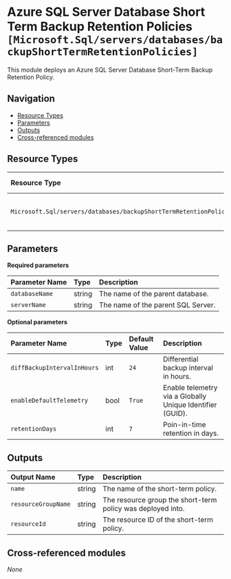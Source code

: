 # Azure SQL Server Database Short Term Backup Retention Policies `[Microsoft.Sql/servers/databases/backupShortTermRetentionPolicies]`

This module deploys an Azure SQL Server Database Short-Term Backup Retention Policy.

## Navigation

- [Resource Types](#Resource-Types)
- [Parameters](#Parameters)
- [Outputs](#Outputs)
- [Cross-referenced modules](#Cross-referenced-modules)

## Resource Types

| Resource Type | API Version |
| :-- | :-- |
| `Microsoft.Sql/servers/databases/backupShortTermRetentionPolicies` | [2022-05-01-preview](https://learn.microsoft.com/en-us/azure/templates/Microsoft.Sql/2022-05-01-preview/servers/databases/backupShortTermRetentionPolicies) |

## Parameters

**Required parameters**

| Parameter Name | Type | Description |
| :-- | :-- | :-- |
| `databaseName` | string | The name of the parent database. |
| `serverName` | string | The name of the parent SQL Server. |

**Optional parameters**

| Parameter Name | Type | Default Value | Description |
| :-- | :-- | :-- | :-- |
| `diffBackupIntervalInHours` | int | `24` | Differential backup interval in hours. |
| `enableDefaultTelemetry` | bool | `True` | Enable telemetry via a Globally Unique Identifier (GUID). |
| `retentionDays` | int | `7` | Poin-in-time retention in days. |


## Outputs

| Output Name | Type | Description |
| :-- | :-- | :-- |
| `name` | string | The name of the short-term policy. |
| `resourceGroupName` | string | The resource group the short-term policy was deployed into. |
| `resourceId` | string | The resource ID of the short-term policy. |

## Cross-referenced modules

_None_
